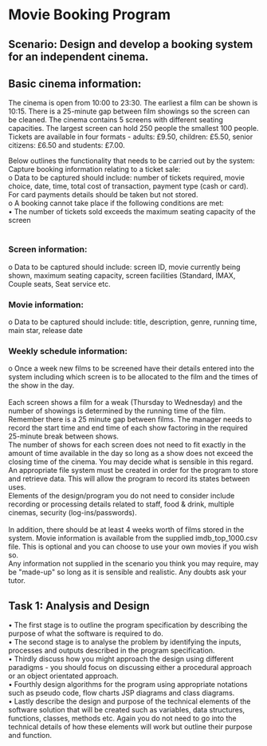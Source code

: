 # Movie Booking Program
## Scenario: Design and develop a booking system for an independent cinema.

## Basic cinema information: 
The cinema is open from 10:00 to 23:30. The earliest a film can be shown is 10:15. There is a 25-minute gap between film showings so the screen can be cleaned. The cinema contains 5 screens with different seating capacities. The largest screen can hold 250 people the smallest 100 people. Tickets are available in four formats - adults: £9.50, children: £5.50, senior citizens: £6.50 and students: £7.00.

Below outlines the functionality that needs to be carried out by the system:
Capture booking information relating to a ticket sale:<br/>
o Data to be captured should include: number of tickets required, movie choice, date, time, total cost of transaction, payment type (cash or card). For card payments details should be taken but not stored.<br/>
o A booking cannot take place if the following conditions are met:<br/>
• The number of tickets sold exceeds the maximum seating capacity of the screen<br/><br/>
### Screen information:<br/>
o Data to be captured should include: screen ID, movie currently being shown, maximum seating capacity, screen facilities (Standard, IMAX, Couple seats, Seat service etc.<br/>
### Movie information:<br/>
o Data to be captured should include: title, description, genre, running time, main star, release date<br/>
### Weekly schedule information:<br/>
o Once a week new films to be screened have their details entered into the system including which screen is to be allocated to the film and the times of the show in the day.<br/>
<br/>
Each screen shows a film for a weak (Thursday to Wednesday) and the number of showings is determined by the running time of the film. Remember there is a 25 minute gap between films. The manager needs to record the start time and end time of each show factoring in the required 25-minute break between shows.
<br/>
The number of shows for each screen does not need to fit exactly in the amount of time available in the day so long as a show does not exceed the closing time of the cinema. You may decide what is sensible in this regard.
<br/>
An appropriate file system must be created in order for the program to store and retrieve data. This will allow the program to record its states between uses.
<br/>
Elements of the design/program you do not need to consider include recording or processing details related to staff, food & drink, multiple cinemas, security (log-ins/passwords).
<br/><br/>
In addition, there should be at least 4 weeks worth of films stored in the system. Movie information is available from the supplied imdb_top_1000.csv file. This is optional and you can choose to use your own movies if you wish so.
<br/>
Any information not supplied in the scenario you think you may require, may be "made-up" so long as it is sensible and realistic. Any doubts ask your tutor.
<br/>

## Task 1: Analysis and Design
• The first stage is to outline the program specification by describing the purpose of what the software is required to do.<br/>
• The second stage is to analyse the problem by identifying the inputs, processes and outputs described in the program specification.<br/>
• Thirdly discuss how you might approach the design using different paradigms - you should focus on discussing either a procedural approach or an object orientated approach.<br/>
• Fourthly design algorithms for the program using appropriate notations such as pseudo code, flow charts JSP diagrams and class diagrams.<br/>
• Lastly describe the design and purpose of the technical elements of the software solution that will be created such as variables, data structures, functions, classes, methods etc. Again you do not need to go into the technical details of how these elements will work but outline their purpose and function.
